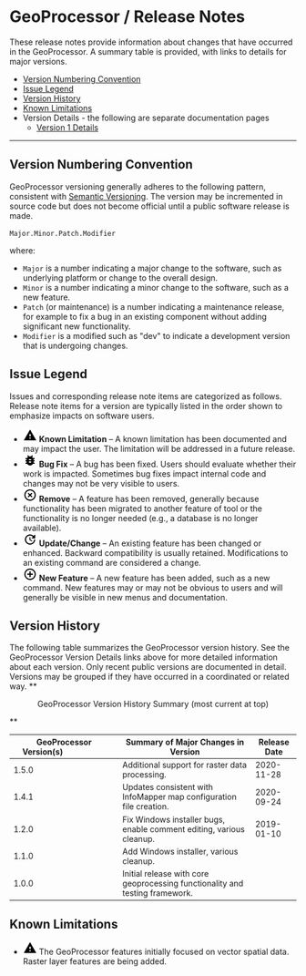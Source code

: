 # GeoProcessor / Release Notes #

These release notes provide information about changes that have occurred in the GeoProcessor.
A summary table is provided, with links to details for major versions.

* [Version Numbering Convention](#version-numbering-convention)
* [Issue Legend](#issue-legend)
* [Version History](#version-history)
* [Known Limitations](#known-limitations)
* Version Details - the following are separate documentation pages
	+ [Version 1 Details](release-notes-1)

---------------

## Version Numbering Convention ##

GeoProcessor versioning generally adheres to the following pattern, consistent with [Semantic Versioning](https://semver.org/).
The version may be incremented in source code but does not become official until a public software release is made.

```
Major.Minor.Patch.Modifier
```
where:

* `Major` is a number indicating a major change to the software,
such as underlying platform or change to the overall design.
* `Minor` is a number indicating a minor change to the software, such as a new feature.
* `Patch` (or maintenance) is a number indicating a maintenance release,
for example to fix a bug in an existing component without adding significant new functionality.
* `Modifier` is a modified such as "dev" to indicate a development version that is undergoing changes.

## Issue Legend ##

Issues and corresponding release note items are categorized as follows.
Release note items for a version are typically listed in the order shown to emphasize impacts on software users.

* ![limitation](limitation.png) **Known Limitation** – A known limitation has been documented and may impact the user.
The limitation will be addressed in a future release.
* ![bug](bug.png) **Bug Fix** – A bug has been fixed.  Users should evaluate whether their work is impacted.
Sometimes bug fixes impact internal code and changes may not be very visible to users.
* ![remove](remove.png) **Remove** – A feature has been removed, generally because functionality
has been migrated to another feature of tool or the functionality is no longer needed (e.g., a database is no longer available).
* ![change](change.png) **Update/Change** – An existing feature has been changed or enhanced.
Backward compatibility is usually retained.  Modifications to an existing command are considered a change.
* ![new](new.png) **New Feature** – A new feature has been added, such as a new command.
New features may or may not be obvious to users and will generally be visible in new menus and documentation.

## Version History ##

The following table summarizes the GeoProcessor version history.
See the GeoProcessor Version Details links above for more detailed information about each version.
Only recent public versions are documented in detail.
Versions may be grouped if they have occurred in a coordinated or related way.
**<p style="text-align: center;">
GeoProcessor Version History Summary (most current at top)
</p>**

|**GeoProcessor Version(s)**&nbsp;&nbsp;&nbsp;&nbsp;&nbsp;&nbsp;&nbsp;&nbsp;&nbsp;&nbsp;&nbsp;&nbsp;&nbsp;&nbsp;&nbsp;&nbsp;&nbsp;&nbsp;&nbsp;&nbsp;|**Summary of Major Changes in Version**|**Release Date**|
| -- | -- | -- |
| 1.5.0 | Additional support for raster data processing. | 2020-11-28 |
| 1.4.1 | Updates consistent with InfoMapper map configuration file creation. | 2020-09-24 |
| 1.2.0 | Fix Windows installer bugs, enable comment editing, various cleanup. | 2019-01-10 |
| 1.1.0 | Add Windows installer, various cleanup.| |
| 1.0.0 | Initial release with core geoprocessing functionality and testing framework.| |

## Known Limitations ##

* ![limitation](limitation.png) The GeoProcessor features initially focused on vector spatial data.
Raster layer features are being added.
